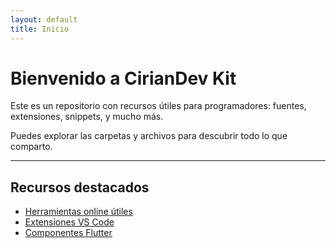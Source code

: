 ```yaml
---
layout: default
title: Inicio
---
```


# Bienvenido a CirianDev Kit

Este es un repositorio con recursos útiles para programadores: fuentes, extensiones, snippets, y mucho más.

Puedes explorar las carpetas y archivos para descubrir todo lo que comparto.

---

## Recursos destacados

- [Herramientas online útiles](../herramientas-utiles.md)
- [Extensiones VS Code](extensiones-vscode/README.md)
- [Componentes Flutter](componentes-flutter/)
